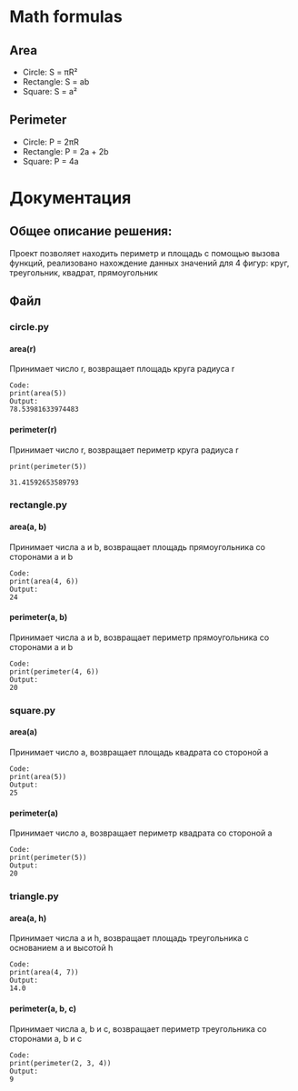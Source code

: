 # Math formulas
## Area
- Circle: S = πR²
- Rectangle: S = ab
- Square: S = a²

## Perimeter
- Circle: P = 2πR
- Rectangle: P = 2a + 2b
- Square: P = 4a

# Документация

## Общее описание решения:

Проект позволяет находить периметр и площадь с помощью вызова функций,
реализовано нахождение данных значений для 4 фигур: круг, треугольник,
квадрат, прямоугольник

## Файл

### circle.py

#### area(r)

Принимает число r, возвращает площадь круга радиуса r
```
Code:
print(area(5))
Output:
78.53981633974483
```

#### perimeter(r)

Принимает число r, возвращает периметр круга радиуса r
```
print(perimeter(5))
```
```
31.41592653589793
```

### rectangle.py

#### area(a, b)

Принимает числа a и b, возвращает площадь прямоугольника со сторонами a и b
```
Code:
print(area(4, 6))
Output:
24
```

#### perimeter(a, b)

Принимает числа a и b, возвращает периметр прямоугольника со сторонами a и b
``` 
Code:
print(perimeter(4, 6))
Output:
20
```

### square.py

#### area(a)

Принимает число a, возвращает площадь квадрата со стороной a
```
Code:
print(area(5))
Output:
25
```

#### perimeter(a)

Принимает число a, возвращает периметр квадрата со стороной a
```
Code:
print(perimeter(5))
Output:
20
```

### triangle.py

#### area(a, h)

Принимает числа a и h, возвращает площадь треугольника с
основанием a и высотой h
```
Code:
print(area(4, 7))
Output:
14.0
```

#### perimeter(a, b, c)

Принимает числа a, b и c, возвращает периметр треугольника со
    сторонами a, b и c
```
Code:
print(perimeter(2, 3, 4))
Output:
9
```
